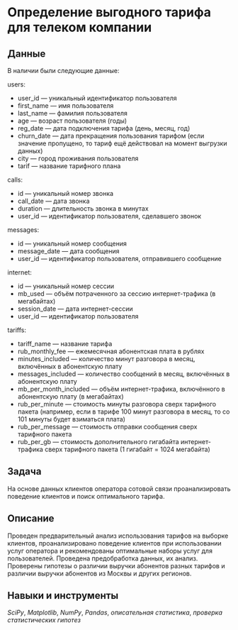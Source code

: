 # Определение выгодного тарифа для телеком компании


## Данные

В наличии были следующие данные:

users:

*    user_id — уникальный идентификатор пользователя
*    first_name — имя пользователя
*   last_name — фамилия пользователя
*    age — возраст пользователя (годы)
*    reg_date — дата подключения тарифа (день, месяц, год)
*    churn_date — дата прекращения пользования тарифом (если значение пропущено, то тариф ещё действовал на момент выгрузки данных)
*    city — город проживания пользователя
*    tarif — название тарифного плана

calls:

*    id — уникальный номер звонка
*    call_date — дата звонка
*    duration — длительность звонка в минутах
*    user_id — идентификатор пользователя, сделавшего звонок

messages:

*    id — уникальный номер сообщения
*    message_date — дата сообщения
*    user_id — идентификатор пользователя, отправившего сообщение

internet:

*    id — уникальный номер сессии
*    mb_used — объём потраченного за сессию интернет-трафика (в мегабайтах)
*    session_date — дата интернет-сессии
*    user_id — идентификатор пользователя

tariffs:

*    tariff_name — название тарифа
*    rub_monthly_fee — ежемесячная абонентская плата в рублях
*    minutes_included — количество минут разговора в месяц, включённых в абонентскую плату
*    messages_included — количество сообщений в месяц, включённых в абонентскую плату
*    mb_per_month_included — объём интернет-трафика, включённого в абонентскую плату (в мегабайтах)
*    rub_per_minute — стоимость минуты разговора сверх тарифного пакета (например, если в тарифе 100 минут разговора в месяц, то со 101 минуты будет взиматься плата)
*    rub_per_message — стоимость отправки сообщения сверх тарифного пакета
*    rub_per_gb — стоимость дополнительного гигабайта интернет-трафика сверх тарифного пакета (1 гигабайт = 1024 мегабайта)

## Задача

На основе данных клиентов оператора сотовой связи проанализировать поведение клиентов и поиск оптимального тарифа.  

## Описание

Проведен предварительный анализ использования тарифов на выборке клиентов, проанализировано поведение клиентов при использовании услуг оператора и рекомендованы оптимальные наборы услуг для пользователей. Проведена предобработка данных, их анализ. Проверены гипотезы о различии выручки абонентов разных тарифов и различии выручки абонентов из Москвы и других регионов.

## Навыки и инструменты
*SciPy*, *Matplotlib*, *NumPy*, *Pandas*, *описательная статистика*, *проверка статистических гипотез*
